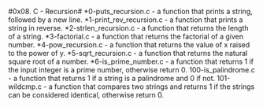 #0x08. C - Recursion#
*0-puts_recursion.c -  a function that prints a string, followed by a new line.
*1-print_rev_recursion.c -  a function that prints a string in reverse.
*2-strlen_recursion.c - a function that returns the length of a string.
*3-factorial.c - a function that returns the factorial of a given number.
*4-pow_recursion.c - a function that returns the value of x raised to the power of y.
*5-sqrt_recursion.c - a function that returns the natural square root of a number.
*6-is_prime_number.c -  a function that returns 1 if the input integer is a prime number, otherwise return 0.
100-is_palindrome.c - a function that returns 1 if a string is a palindrome and 0 if not.
101-wildcmp.c - a function that compares two strings and returns 1 if the strings can be considered identical, otherwise return 0.
